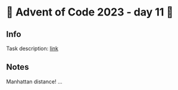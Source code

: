 # 🎄 Advent of Code 2023 - day 11 🎄

## Info

Task description: [link](https://adventofcode.com/2023/day/11)

## Notes

Manhattan distance!
...
